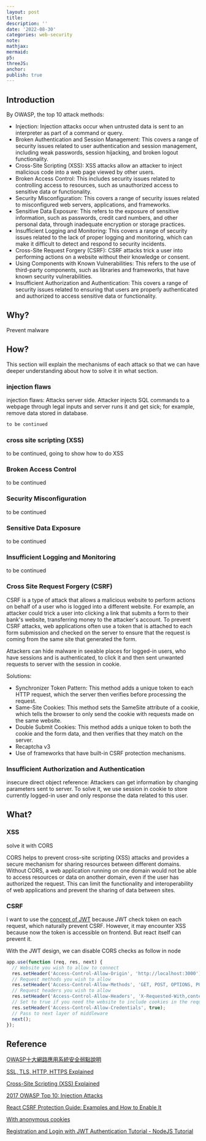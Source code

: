 ```yaml
---
layout: post
title:
description: ''
date: '2022-08-30'
categories: web-security
note:
mathjax:
mermaid:
p5:
threeJS:
anchor:
publish: true
---
```


## Introduction

By OWASP, the top 10 attack methods:

* Injection: Injection attacks occur when untrusted data is sent to an interpreter as part of a command or query.
* Broken Authentication and Session Management: This covers a range of security issues related to user authentication and session management, including weak passwords, session hijacking, and broken logout functionality.
* Cross-Site Scripting (XSS): XSS attacks allow an attacker to inject malicious code into a web page viewed by other users.
* Broken Access Control: This includes security issues related to controlling access to resources, such as unauthorized access to sensitive data or functionality.
* Security Misconfiguration: This covers a range of security issues related to misconfigured web servers, applications, and frameworks.
* Sensitive Data Exposure: This refers to the exposure of sensitive information, such as passwords, credit card numbers, and other personal data, through inadequate encryption or storage practices.
* Insufficient Logging and Monitoring: This covers a range of security issues related to the lack of proper logging and monitoring, which can make it difficult to detect and respond to security incidents.
* Cross-Site Request Forgery (CSRF): CSRF attacks trick a user into performing actions on a website without their knowledge or consent.
* Using Components with Known Vulnerabilities: This refers to the use of third-party components, such as libraries and frameworks, that have known security vulnerabilities.
* Insufficient Authorization and Authentication: This covers a range of security issues related to ensuring that users are properly authenticated and authorized to access sensitive data or functionality.

## Why?

Prevent malware

## How?

This section will explain the mechanisms of each attack so that we can have deeper understanding about how to solve it in what section.

### injection flaws

injection flaws: Attacks server side. Attacker injects SQL commands to a webpage through legal inputs and server runs it and get sick; for example, remove data stored in database.

```javascript
to be continued
```

### cross site scripting (XSS)

to be continued, going to show how to do XSS

### Broken Access Control

to be continued

### Security Misconfiguration

to be continued

### Sensitive Data Exposure

to be continued

### Insufficient Logging and Monitoring

to be continued

### Cross Site Request Forgery (CSRF)

CSRF is a type of attack that allows a malicious website to perform actions on behalf of a user who is logged into a different website. For example, an attacker could trick a user into clicking a link that submits a form to their bank's website, transferring money to the attacker's account. To prevent CSRF attacks, web applications often use a token that is attached to each form submission and checked on the server to ensure that the request is coming from the same site that generated the form.

Attackers can hide malware in seeable places for logged-in users, who have sessions and is authenticated, to click it and then sent unwanted requests to server with the session in cookie.

Solutions:

* Synchronizer Token Pattern: This method adds a unique token to each HTTP request, which the server then verifies before processing the request.
* Same-Site Cookies: This method sets the SameSite attribute of a cookie, which tells the browser to only send the cookie with requests made on the same website.
* Double Submit Cookies: This method adds a unique token to both the cookie and the form data, and then verifies that they match on the server.
* Recaptcha v3
* Use of frameworks that have built-in CSRF protection mechanisms.

### Insufficient Authorization and Authentication

insecure direct object reference: Attackers can get information by changing parameters sent to server. To solve it, we use session in cookie to store currently logged-in user and only response the data related to this user.

## What?

### XSS

solve it with CORS

CORS helps to prevent cross-site scripting (XSS) attacks and provides a secure mechanism for sharing resources between different domains. Without CORS, a web application running on one domain would not be able to access resources or data on another domain, even if the user has authorized the request. This can limit the functionality and interoperability of web applications and prevent the sharing of data between sites.

### CSRF

I want to use the [concept of JWT]({{site.baseurl}}/api/2022/08/17/authentication.html#jwt) because JWT check token on each request, which naturally prevent CSRF. However, it may encounter XSS because now the token is accessible on frontend. But react itself can prevent it.

With the JWT design, we can disable CORS checks as follow in node

```javascript
app.use(function (req, res, next) {
  // Website you wish to allow to connect
  res.setHeader('Access-Control-Allow-Origin', 'http://localhost:3000');
  // Request methods you wish to allow
  res.setHeader('Access-Control-Allow-Methods', 'GET, POST, OPTIONS, PUT, PATCH, DELETE');
  // Request headers you wish to allow
  res.setHeader('Access-Control-Allow-Headers', 'X-Requested-With,content-type');
  // Set to true if you need the website to include cookies in the requests sent to the API (e.g. in case you use sessions)
  res.setHeader('Access-Control-Allow-Credentials', true);
  // Pass to next layer of middleware
  next();
});
```

## Reference

[OWASP十大網路應用系統安全弱點說明](https://www.gss.com.tw/eis/59-eis48/290-owasp-top10)

[SSL, TLS, HTTP, HTTPS Explained](https://www.youtube.com/watch?v=hExRDVZHhig)

[Cross-Site Scripting (XSS) Explained](https://www.youtube.com/watch?v=EoaDgUgS6QA)

[2017 OWASP Top 10: Injection Attacks](https://www.youtube.com/watch?v=rWHvp7rUka8)

[React CSRF Protection Guide: Examples and How to Enable It](https://www.stackhawk.com/blog/react-csrf-protection-guide-examples-and-how-to-enable-it/)

[With anonymous cookies](https://security.stackexchange.com/questions/59411/how-to-protect-against-login-csrf)

[Registration and Login with JWT Authentication Tutorial - NodeJS Tutorial](https://www.youtube.com/watch?v=b9WlsQMGWMQ)
